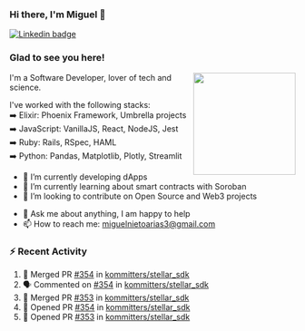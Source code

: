 ### Hi there, I'm Miguel 👋

<a href="https://linkedin.com/in/miguelnietoa/" target="_blank" rel="noopener noreferrer">
  <img src="https://img.shields.io/badge/-LinkedIn-0e76a8?style=flat-square&logo=Linkedin&logoColor=white" alt="Linkedin badge">
</a>
<!-- [![Website Badge](https://img.shields.io/badge/Website-3b5998?style=flat-square&logo=google-chrome&logoColor=white)](#notavailablenow#) 

<img src="https://i.imgur.com/tbrLrt5.gif" width=400 alt="Coding GIF" align="right"/>
-->


### Glad to see you here!
<a href="https://github.com/miguelnietoa"><img src="https://github-readme-stats-git-masterrstaa-rickstaa.vercel.app/api?username=miguelnietoa&show_icons=true&hide_border=true&count_private=true&include_all_commits=true&theme=tokyonight" height="180em" align="right"/></a>
I'm a Software Developer, lover of tech and science. 

I've worked with the following stacks:\
➡️ Elixir: Phoenix Framework, Umbrella projects\
➡️ JavaScript: VanillaJS, React, NodeJS, Jest\
➡️ Ruby: Rails, RSpec, HAML\
➡️ Python: Pandas, Matplotlib, Plotly, Streamlit

- 🔭 I’m currently developing dApps
- 🌱 I’m currently learning about smart contracts with Soroban
- 👯 I’m looking to contribute on Open Source and Web3 projects
<!-- 
- 😄 I just finished a Machine Learning course! 
- 🤔 I’m looking for help with ...
-->
- 💬 Ask me about anything, I am happy to help
- 📫 How to reach me: miguelnietoarias3@gmail.com


### ⚡ Recent Activity

<!--START_SECTION:activity-->
1. 🎉 Merged PR [#354](https://github.com/kommitters/stellar_sdk/pull/354) in [kommitters/stellar_sdk](https://github.com/kommitters/stellar_sdk)
2. 🗣 Commented on [#354](https://github.com/kommitters/stellar_sdk/pull/354#issuecomment-1976720978) in [kommitters/stellar_sdk](https://github.com/kommitters/stellar_sdk)
3. 🎉 Merged PR [#353](https://github.com/kommitters/stellar_sdk/pull/353) in [kommitters/stellar_sdk](https://github.com/kommitters/stellar_sdk)
4. 💪 Opened PR [#354](https://github.com/kommitters/stellar_sdk/pull/354) in [kommitters/stellar_sdk](https://github.com/kommitters/stellar_sdk)
5. 💪 Opened PR [#353](https://github.com/kommitters/stellar_sdk/pull/353) in [kommitters/stellar_sdk](https://github.com/kommitters/stellar_sdk)
<!--END_SECTION:activity-->
